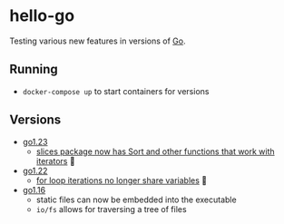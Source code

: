# hello-go
Testing various new features in versions of [Go](https://go.dev/).

## Running
 - `docker-compose up` to start containers for versions

## Versions
 - [go1.23](https://go.dev/doc/go1.23)
   - [slices package now has Sort and other functions that work with iterators](https://go.dev/doc/go1.23#iterators) :twisted_rightwards_arrows:
 - [go1.22](https://go.dev/doc/go1.22)
   - [for loop iterations no longer share variables](https://go.dev/blog/loopvar-preview) :tada:
 - [go1.16](https://go.dev/doc/go1.16)
    - static files can now be embedded into the executable
    - `io/fs` allows for traversing a tree of files
